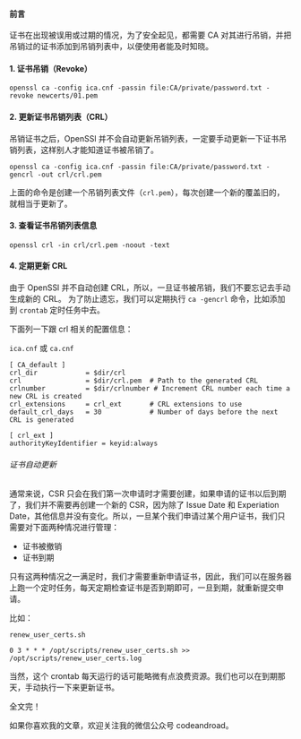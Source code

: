 #### 前言
证书在出现被误用或过期的情况，为了安全起见，都需要 CA 对其进行吊销，并把吊销过的证书添加到吊销列表中，以便使用者能及时知晓。

#### 1. 证书吊销（Revoke）


```
openssl ca -config ica.cnf -passin file:CA/private/password.txt -revoke newcerts/01.pem
```

#### 2. 更新证书吊销列表（CRL）

吊销证书之后，OpenSSl 并不会自动更新吊销列表，一定要手动更新一下证书吊销列表，这样别人才能知道证书被吊销了。

```
openssl ca -config ica.cnf -passin file:CA/private/password.txt -gencrl -out crl/crl.pem
```

上面的命令是创建一个吊销列表文件（`crl.pem`），每次创建一个新的覆盖旧的，就相当于更新了。


#### 3. 查看证书吊销列表信息

```
openssl crl -in crl/crl.pem -noout -text
```


#### 4. 定期更新 CRL
由于 OpenSSl 并不自动创建 CRL，所以，一旦证书被吊销，我们不要忘记去手动生成新的 CRL。
为了防止遗忘，我们可以定期执行 `ca -gencrl` 命令，比如添加到 `crontab` 定时任务中去。


下面列一下跟 crl 相关的配置信息：

`ica.cnf` 或 `ca.cnf`

```
[ CA_default ]
crl_dir            = $dir/crl
crl                = $dir/crl.pem  # Path to the generated CRL
crlnumber          = $dir/crlnumber # Increment CRL number each time a new CRL is created
crl_extensions     = crl_ext       # CRL extensions to use
default_crl_days   = 30            # Number of days before the next CRL is generated

[ crl_ext ]
authorityKeyIdentifier = keyid:always
```


###### 证书自动更新
通常来说，CSR 只会在我们第一次申请时才需要创建，如果申请的证书以后到期了，我们并不需要再创建一个新的 CSR，因为除了 Issue Date 和 Experiation Date，其他信息并没有变化。所以，一旦某个我们申请过某个用户证书，我们只需要对下面两种情况进行管理：

- 证书被撤销
- 证书到期

只有这两种情况之一满足时，我们才需要重新申请证书，因此，我们可以在服务器上跑一个定时任务，每天定期检查证书是否到期即可，一旦到期，就重新提交申请。

比如：

`renew_user_certs.sh`

```
0 3 * * * /opt/scripts/renew_user_certs.sh >> /opt/scripts/renew_user_certs.log
```

当然，这个 crontab 每天运行的话可能略微有点浪费资源。我们也可以在到期那天，手动执行一下来更新证书。


全文完！

如果你喜欢我的文章，欢迎关注我的微信公众号 codeandroad。

